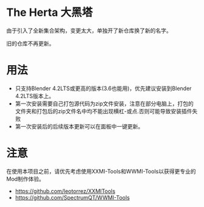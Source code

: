 # The Herta 大黑塔

由于引入了全新集合架构，变更太大，单独开了新仓库换了新的名字。

旧的仓库不再更新。

# 用法

- 只支持Blender 4.2LTS或更高的版本(3.6也能用)，优先建议安装到Blender 4.2LTS版本上。
- 第一次安装需要自己打包源代码为zip文件安装，注意在部分电脑上，打包的文件夹和打包后的zip文件名中均不能出现横杠-或点.否则可能导致安装插件失败
- 第一次安装后的后续版本更新可以在面板中一键更新。


# 注意

在使用本项目之前，请优先考虑使用XXMI-Tools和WWMI-Tools以获得更专业的Mod制作体验。

- https://github.com/leotorrez/XXMITools
- https://github.com/SpectrumQT/WWMI-Tools





